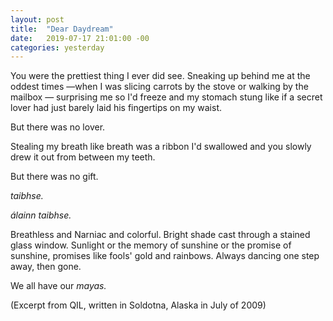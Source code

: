 ```yaml
---
layout: post
title:  "Dear Daydream"
date:   2019-07-17 21:01:00 -00
categories: yesterday
---
```


You were the prettiest thing I ever did see.  Sneaking up behind me at the oddest times 
—when I was slicing carrots by the stove or walking by the mailbox — surprising me so I'd freeze and my stomach stung like if a secret lover had just barely laid his fingertips on my waist. 


But there was no lover. 


Stealing my breath like breath was a ribbon I'd swallowed and you slowly drew it out from between my teeth.

But there was no gift. 

*taibhse.*

*álainn taibhse.*

Breathless and Narniac and colorful. Bright shade cast through a stained glass window.  Sunlight or the memory of sunshine or the promise of sunshine, promises like fools' gold and rainbows.  Always dancing one step away, then gone.

We all have our *mayas.*



(Excerpt from QIL, written in Soldotna, Alaska in July of 2009)
